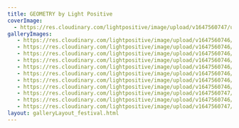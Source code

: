 ```yaml
---
title: GEOMETRY by Light Positive
coverImage:
  - https://res.cloudinary.com/lightpositive/image/upload/v1647560747/uploads/GEOMETRY%20by%20Light%20Positive/MG_8266web.jpg
galleryImages:
   - https://res.cloudinary.com/lightpositive/image/upload/v1647560746/uploads/GEOMETRY%20by%20Light%20Positive/MG_8271web.jpg
   - https://res.cloudinary.com/lightpositive/image/upload/v1647560746/uploads/GEOMETRY%20by%20Light%20Positive/MG_8275web.jpg
   - https://res.cloudinary.com/lightpositive/image/upload/v1647560746/uploads/GEOMETRY%20by%20Light%20Positive/MG_8277web.jpg
   - https://res.cloudinary.com/lightpositive/image/upload/v1647560746/uploads/GEOMETRY%20by%20Light%20Positive/MG_8289web.jpg
   - https://res.cloudinary.com/lightpositive/image/upload/v1647560746/uploads/GEOMETRY%20by%20Light%20Positive/MG_8290web.jpg
   - https://res.cloudinary.com/lightpositive/image/upload/v1647560746/uploads/GEOMETRY%20by%20Light%20Positive/MG_8287web.jpg
   - https://res.cloudinary.com/lightpositive/image/upload/v1647560746/uploads/GEOMETRY%20by%20Light%20Positive/MG_8270web.jpg
   - https://res.cloudinary.com/lightpositive/image/upload/v1647560746/uploads/GEOMETRY%20by%20Light%20Positive/MG_8288web.jpg
   - https://res.cloudinary.com/lightpositive/image/upload/v1647560747/uploads/GEOMETRY%20by%20Light%20Positive/MG_8265web.jpg
   - https://res.cloudinary.com/lightpositive/image/upload/v1647560746/uploads/GEOMETRY%20by%20Light%20Positive/MG_8286web.jpg
   - https://res.cloudinary.com/lightpositive/image/upload/v1647560747/uploads/GEOMETRY%20by%20Light%20Positive/MG_8266web.jpg
layout: galleryLayout_festival.html
---
```

